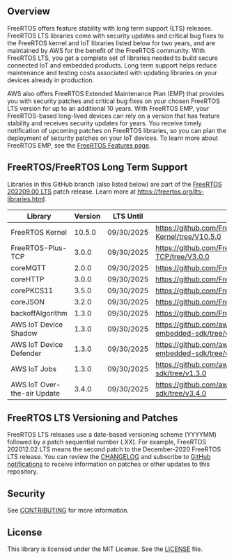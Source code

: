 ## Overview
FreeRTOS offers feature stability with long term support (LTS) releases. FreeRTOS LTS libraries come with security updates and critical bug fixes to the FreeRTOS kernel and IoT libraries listed below for two years, and are maintained by AWS for the benefit of the FreeRTOS community. With FreeRTOS LTS, you get a complete set of libraries needed to build secure connected IoT and embedded products. Long term support helps reduce maintenance and testing costs associated with updating libraries on your devices already in production.

AWS also offers FreeRTOS Extended Maintenance Plan (EMP) that provides you with security patches and critical bug fixes on your chosen FreeRTOS LTS version for up to an additional 10 years. With FreeRTOS EMP, your FreeRTOS-based long-lived devices can rely on a version that has feature stability and receives security updates for years. You receive timely notification of upcoming patches on FreeRTOS libraries, so you can plan the deployment of security patches on your IoT devices. To learn more about FreeRTOS EMP, see the [FreeRTOS Features page](https://aws.amazon.com/freertos/features/).

## FreeRTOS/FreeRTOS Long Term Support

Libraries in this GitHub branch (also listed below) are part of the [FreeRTOS 202209.00 LTS](https://github.com/FreeRTOS/FreeRTOS-LTS/tree/202209-LTS) patch release. Learn more at https://freertos.org/lts-libraries.html.

| Library                     | Version             | LTS Until  | LTS Repo URL                                                                |
|-------------------------    |---------------------|------------|---------------------------------------------------------------------------  |
| FreeRTOS Kernel             | 10.5.0              | 09/30/2025 | https://github.com/FreeRTOS/FreeRTOS-Kernel/tree/V10.5.0                    |
| FreeRTOS-Plus-TCP           | 3.0.0               | 09/30/2025 | https://github.com/FreeRTOS/FreeRTOS-Plus-TCP/tree/V3.0.0                   |
| coreMQTT                    | 2.0.0               | 09/30/2025 | https://github.com/FreeRTOS/coreMQTT/tree/v2.0.0                            |
| coreHTTP                    | 3.0.0               | 09/30/2025 | https://github.com/FreeRTOS/coreHTTP/tree/v3.0.0                            |
| corePKCS11                  | 3.5.0               | 09/30/2025 | https://github.com/FreeRTOS/corePKCS11/tree/v3.5.0                          |
| coreJSON                    | 3.2.0               | 09/30/2025 | https://github.com/FreeRTOS/coreJSON/tree/v3.2.0                            |
| backoffAlgorithm            | 1.3.0               | 09/30/2025 | https://github.com/FreeRTOS/backoffAlgorithm/tree/v1.3.0                    |
| AWS IoT Device Shadow       | 1.3.0               | 09/30/2025 | https://github.com/aws/Device-Shadow-for-AWS-IoT-embedded-sdk/tree/v1.3.0   |
| AWS IoT Device Defender     | 1.3.0               | 09/30/2025 | https://github.com/aws/Device-Defender-for-AWS-IoT-embedded-sdk/tree/v1.3.0 |
| AWS IoT Jobs                | 1.3.0               | 09/30/2025 | https://github.com/aws/Jobs-for-AWS-IoT-embedded-sdk/tree/v1.3.0            |
| AWS IoT Over-the-air Update | 3.4.0               | 09/30/2025 | https://github.com/aws/ota-for-aws-iot-embedded-sdk/tree/v3.4.0             |

## FreeRTOS LTS Versioning and Patches

FreeRTOS LTS releases use a date-based versioning scheme (YYYYMM) followed by a patch sequential number (.XX). For example, FreeRTOS 202012.02 LTS means the second patch to the December-2020 FreeRTOS LTS release. You can review the [CHANGELOG](./CHANGELOG.md) and subscribe to [GitHub notifications](https://docs.github.com/en/free-pro-team@latest/github/managing-subscriptions-and-notifications-on-github/about-notifications) to receive information on patches or other updates to this repository.   

## Security

See [CONTRIBUTING](CONTRIBUTING.md#security-issue-notifications) for more information.

## License

This library is licensed under the MIT License. See the [LICENSE](LICENSE.md) file.
